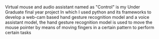 Virtual mouse and audio assistant named as "Control" is my Under Graduate final year project
In which I used python and its frameworks to develop a web-cam based hand gesture recognition model and a voice assistant model, the hand gesture recognition model is used to move the mouse pointer by means of moving fingers in a certain pattern to perform certain tasks 

